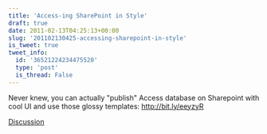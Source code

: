 ```yaml
---
title: 'Access-ing SharePoint in Style'
draft: true
date: 2011-02-13T04:25:13+00:00
slug: '201102130425-accessing-sharepoint-in-style'
is_tweet: true
tweet_info:
  id: '36521224234475520'
  type: 'post'
  is_thread: False
---
```




Never knew, you can actually "publish" Access database on Sharepoint with cool UI and use those glossy templates: http://bit.ly/eeyzyR

[Discussion](https://x.com/sytelus/status/36521224234475520)
